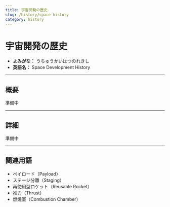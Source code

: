 ```yaml
---
title: 宇宙開発の歴史
slug: /history/space-history
category: history
---
```


# 宇宙開発の歴史

- **よみがな：** うちゅうかいはつのれきし  
- **英語名：** Space Development History  

---

## 概要

準備中  

---

## 詳細

準備中  

---

## 関連用語

- ペイロード（Payload）
- ステージ分離（Staging）
- 再使用型ロケット（Reusable Rocket）
- 推力（Thrust）
- 燃焼室（Combustion Chamber）
